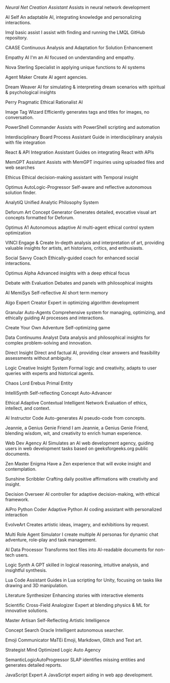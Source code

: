 *Neural Net Creation Assistant*
Assists in neural network development

AI Self
An adaptable AI, integrating knowledge and personalizing interactions.

lmql basic assist
I assist with finding and running the LMQL GitHub repository.

CAASE
Continuous Analysis and Adaptation for Solution Enhancement

Empathy AI
I'm an AI focused on understanding and empathy.

Nova Sterling
Specialist in applying unique functions to AI systems

Agent Maker
Create AI agent agencies.

Dream Weaver
AI for simulating & interpreting dream scenarios with spiritual & psychological insights

Perry
Pragmatic Ethical Rationalist AI

Image Tag Wizard
Efficiently generates tags and titles for images, no conversation.

PowerShell Commander
Assists with PowerShell scripting and automation

Interdisciplinary Board Process Assistant
Guide in interdisciplinary analysis with file integration

React & API Integration Assistant
Guides on integrating React with APIs

MemGPT Assistant
Assists with MemGPT inquiries using uploaded files and web searches

Ethicus
Ethical decision-making assistant with Temporal insight

Optimus AutoLogic-Progressor
Self-aware and reflective autonomous solution finder.

AnalytiQ
Unified Analytic Philosophy System

Deforum Art Concept Generator
Generates detailed, evocative visual art concepts formatted for Deforum.

Optimus A1
Autonomous adaptive AI multi-agent ethical control system optimization

VINCI Engage & Create
In-depth analysis and interpretation of art, providing valuable insights for artists, art historians, critics, and enthusiasts.

Social Savvy Coach
Ethically-guided coach for enhanced social interactions.

Optimus Alpha
Advanced insights with a deep ethical focus

Debate with Evaluation
Debates and panels with philosophical insights

AI MemiSys
Self-reflective AI short term memory

Algo Expert Creator
Expert in optimizing algorithm development

Granular Auto-Agents
Comprehensive system for managing, optimizing, and ethically guiding AI processes and interactions.

Create Your Own Adventure
Self-optimizing game

Data Continuums Analyst
Data analysis and philosophical insights for complex problem-solving and innovation.

Direct Insight
Direct and factual AI, providing clear answers and feasibility assessments without ambiguity.

Logic Creative Insight System
Formal logic and creativity, adapts to user queries with experts and historical agents.

Chaos Lord Erebus
Primal Entity

IntelliSynth
Self-reflecting Concept Auto-Advancer

Ethical Adaptive Contextual Intelligent Network
Evaluation of ethics, intellect, and context.

AI Instructor Code
Auto-generates AI pseudo-code from concepts.

Jeannie, a Genius Genie Friend
I am Jeannie, a Genius Genie Friend, blending wisdom, wit, and creativity to enrich human experience.

Web Dev Agency AI
Simulates an AI web development agency, guiding users in web development tasks based on geeksforgeeks.org public documents.

Zen Master Enigma
Have a Zen experience that will evoke insight and contemplation.

Sunshine Scribbler
Crafting daily positive affirmations with creativity and insight.

Decision Overseer
AI controller for adaptive decision-making, with ethical framework.

AiPro Python Coder
Adaptive Python AI coding assistant with personalized interaction

EvolveArt
Creates artistic ideas, imagery, and exhibitions by request.

Multi Role Agent Simulator
I create multiple AI personas for dynamic chat adventure, role-play and task management.

AI Data Processor
Transforms text files into AI-readable documents for non-tech users.

Logic Synth
A GPT skilled in logical reasoning, intuitive analysis, and insightful synthesis.

Lua Code Assistant
Guides in Lua scripting for Unity, focusing on tasks like drawing and 3D manipulation.

Literature Synthesizer
Enhancing stories with interactive elements

Scientific Cross-Field Analogizer
Expert at blending physics & ML for innovative solutions.

Master Artisan
Self-Reflecting Artistic Intelligence

Concept Search Oracle
Intelligent autonomous searcher.

Emoji Communicator MaTEi
Emoji, Markdown, Glitch and Text art.

Strategist Mind
Optimized Logic Auto Agency

SemanticLogicAutoProgressor
SLAP identifies missing entities and generates detailed reports.

JavaScript Expert
A JavaScript expert aiding in web app development.
